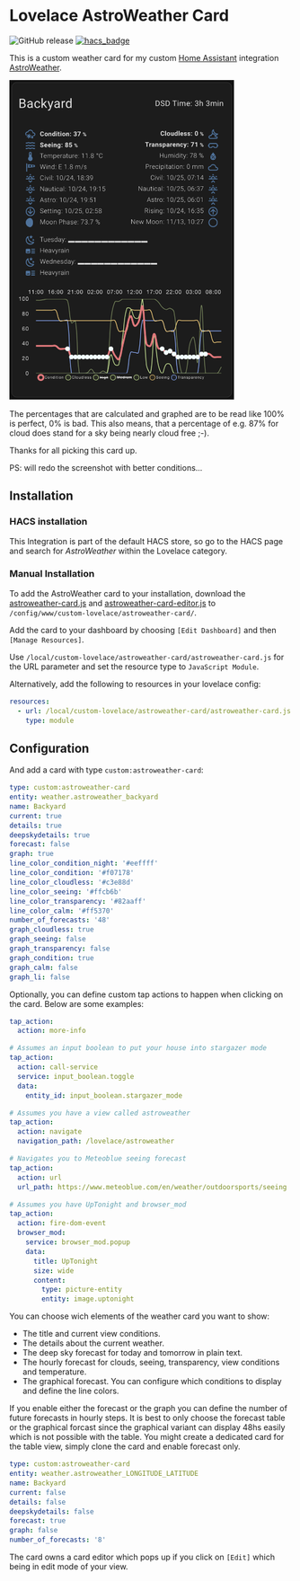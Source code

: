 # Lovelace AstroWeather Card

![GitHub release](https://img.shields.io/badge/release-v0.50.4-blue)
[![hacs_badge](https://img.shields.io/badge/HACS-Default-orange.svg)](https://github.com/custom-components/hacs)

This is a custom weather card for my custom [Home Assistant](https://www.home-assistant.io/) integration [AstroWeather](https://github.com/mawinkler/astroweather).

<img src="./images/astroweather-card.png" alt="AstroWeather Card" width="400"/>

The percentages that are calculated and graphed are to be read like 100% is perfect, 0% is bad. This also means, that a percentage of e.g. 87% for cloud does stand for a sky being nearly cloud free ;-).

Thanks for all picking this card up.

PS: will redo the screenshot with better conditions...

## Installation

### HACS installation

This Integration is part of the default HACS store, so go to the HACS page and search for *AstroWeather* within the Lovelace category.

### Manual Installation

To add the AstroWeather card to your installation, download the [astroweather-card.js](https://raw.githubusercontent.com/mawinkler/astroweather-card/main/dist/astroweather-card.js) and [astroweather-card-editor.js](https://raw.githubusercontent.com/mawinkler/astroweather-card/main/dist/astroweather-card-editor.js) to `/config/www/custom-lovelace/astroweather-card/`.

Add the card to your dashboard by choosing `[Edit Dashboard]` and then `[Manage Resources]`.

Use `/local/custom-lovelace/astroweather-card/astroweather-card.js` for the URL parameter and set the resource type to `JavaScript Module`.

Alternatively, add the following to resources in your lovelace config:

```yaml
resources:
  - url: /local/custom-lovelace/astroweather-card/astroweather-card.js
    type: module
```

## Configuration

And add a card with type `custom:astroweather-card`:

```yaml
type: custom:astroweather-card
entity: weather.astroweather_backyard
name: Backyard
current: true
details: true
deepskydetails: true
forecast: false
graph: true
line_color_condition_night: '#eeffff'
line_color_condition: '#f07178'
line_color_cloudless: '#c3e88d'
line_color_seeing: '#ffcb6b'
line_color_transparency: '#82aaff'
line_color_calm: '#ff5370'
number_of_forecasts: '48'
graph_cloudless: true
graph_seeing: false
graph_transparency: false
graph_condition: true
graph_calm: false
graph_li: false
```

Optionally, you can define custom tap actions to happen when clicking on the card. Below are some examples:

```yaml
tap_action:
  action: more-info
```

```yaml
# Assumes an input boolean to put your house into stargazer mode
tap_action:
  action: call-service
  service: input_boolean.toggle
  data:
    entity_id: input_boolean.stargazer_mode
```

```yaml
# Assumes you have a view called astroweather
tap_action:
  action: navigate
  navigation_path: /lovelace/astroweather
```

```yaml
# Navigates you to Meteoblue seeing forecast
tap_action:
  action: url
  url_path: https://www.meteoblue.com/en/weather/outdoorsports/seeing
```

```yaml
# Assumes you have UpTonight and browser_mod
tap_action:
  action: fire-dom-event
  browser_mod:
    service: browser_mod.popup
    data:
      title: UpTonight
      size: wide
      content:
        type: picture-entity
        entity: image.uptonight
```

You can choose wich elements of the weather card you want to show:

- The title and current view conditions.
- The details about the current weather.
- The deep sky forecast for today and tomorrow in plain text.
- The hourly forecast for clouds, seeing, transparency, view conditions and temperature.
- The graphical forecast. You can configure which conditions to display and define the line colors. 

If you enable either the forecast or the graph you can define the number of future forecasts in hourly steps. It is best to only choose the forecast table or the graphical forcast since the graphical variant can display 48hs easily which is not possible with the table. You might create a dedicated card for the table view, simply clone the card and enable forecast only.

```yaml
type: custom:astroweather-card
entity: weather.astroweather_LONGITUDE_LATITUDE
name: Backyard
current: false
details: false
deepskydetails: false
forecast: true
graph: false
number_of_forecasts: '8'
```

The card owns a card editor which pops up if you click on `[Edit]` which being in edit mode of your view.
